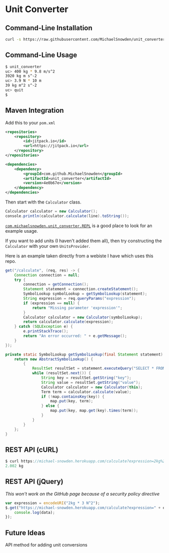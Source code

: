 # Unit Converter

## Command-Line Installation
```bash
curl -s https://raw.githubusercontent.com/MichaelSnowden/unit_converter/master/install.sh | sh
```

## Command-Line Usage
```bash
$ unit_converter
uc> 400 kg * 9.8 m/s^2
3920 kg m s^-2
uc> 3.9 N * 10 m
39 kg m^2 s^-2
uc> quit
$
```

## Maven Integration
Add this to your `pom.xml`
```xml
<repositories>
    <repository>
        <id>jitpack.io</id>
        <url>https://jitpack.io</url>
    </repository>
</repositories>

<dependencies>
    <dependency>
        <groupId>com.github.MichaelSnowden</groupId>
        <artifactId>unit_converter</artifactId>
        <version>4e0b67e</version>
    </dependency>
</dependencies>
```

Then start with the `Calculator` class.

```java
Calculator calculator = new Calculator();
console.println(calculator.calculate(line).toString());
```

[`com.michaelsnowden.unit_converter.REPL`](https://github.com/MichaelSnowden/unit_converter/blob/master/src/main/java/com/michaelsnowden/unit_converter/REPL.java) is a good place to look for an example usage.

If you want to add units (I haven't added them all), then try constructing the `Calculator` with your own `UnitsProvider`.

Here is an example taken directly from a webiste I have which uses this repo.

```java
get("/calculate", (req, res) -> {
    Connection connection = null;
    try {
        connection = getConnection();
        Statement statement = connection.createStatement();
        SymbolLookup symbolLookup = getSymbolLookup(statement);
        String expression = req.queryParams("expression");
        if (expression == null) {
            return "Missing parameter 'expression'";
        }
        Calculator calculator = new Calculator(symbolLookup);
        return calculator.calculate(expression);
    } catch (SQLException e) {
        e.printStackTrace();
        return "An error occurred: " + e.getMessage();
    }
});

private static SymbolLookup getSymbolLookup(final Statement statement) throws SQLException, IOException {
    return new AbstractSymbolLookup() {
        {
            ResultSet resultSet = statement.executeQuery("SELECT * FROM map");
            while (resultSet.next()) {
                String key = resultSet.getString("key");
                String value = resultSet.getString("value");
                Calculator calculator = new Calculator(this);
                Term term = calculator.calculate(value);
                if (!map.containsKey(key)) {
                    map.put(key, term);
                } else {
                    map.put(key, map.get(key).times(term));
                }
            }
        }
    };
}
```

## REST API (cURL)
```javascript
$ curl https://michael-snowden.herokuapp.com/calculate?expression=2kg%20%2B%202g
2.002 kg
```

## REST API (jQuery)
*This won't work on the GitHub page because of a security policy directive*
```javascript
var expression = encodeURI("2kg * 3 N^2");
$.get("https://michael-snowden.herokuapp.com/calculate?expression=" + expression, function (data) {
    console.log(data);
});
```

## Future Ideas
API method for adding unit conversions
